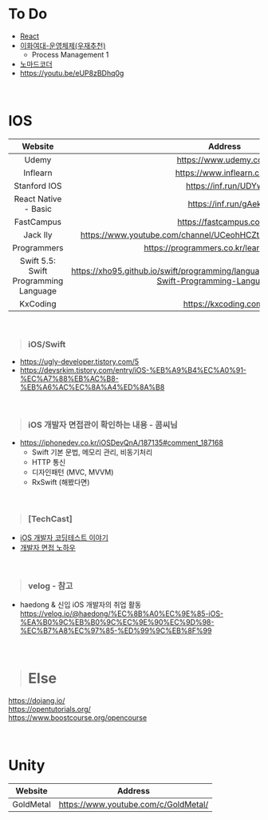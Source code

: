 # To Do
- [React](https://inf.run/iEAX)
- [이화여대-운영체제(우재추천)](http://www.kocw.or.kr/home/search/kemView.do?kemId=1046323)
  - Process Management 1
- [노마드코더](https://nomadcoders.co/courses)
- https://youtu.be/eUP8zBDhq0g

<br/>

# IOS
| Website | Address |
|:------:|:------:|
| Udemy | https://www.udemy.com/ |
| Inflearn | https://www.inflearn.com/ | 
| Stanford IOS | https://inf.run/UDYw |
| React Native - Basic | https://inf.run/gAek |
| FastCampus | https://fastcampus.co.kr/ |
| Jack Ily | https://www.youtube.com/channel/UCeohHCZtaw6D6rF9aG1yX_A/featured |
| Programmers | https://programmers.co.kr/learn/courses/4 |
| Swift 5.5: Swift Programming Language | https://xho95.github.io/swift/programming/language/grammar/2017/02/28/The-Swift-Programming-Language.html |
| KxCoding | https://kxcoding.com/ |

<br/>

> ### iOS/Swift
- https://ugly-developer.tistory.com/5
- https://devsrkim.tistory.com/entry/iOS-%EB%A9%B4%EC%A0%91-%EC%A7%88%EB%AC%B8-%EB%A6%AC%EC%8A%A4%ED%8A%B8

<br/>

> ### iOS 개발자 면접관이 확인하는 내용 - 콤씨님 
- https://iphonedev.co.kr/iOSDevQnA/187135#comment_187168
  - Swift 기본 문법, 메모리 관리, 비동기처리
  - HTTP 통신
  - 디자인패턴 (MVC, MVVM)
  - RxSwift (해봤다면)
 
<br/>

> ### [TechCast]
-  [iOS 개발자 코딩테스트 이야기](https://yagom.net/courses/tech-cast-1/)
-  [개발자 면접 노하우](https://www.yagom-academy.kr/blog/4)

<br/>

> ### velog - 참고
-  haedong & 신입 iOS 개발자의 취업 활동  
  https://velog.io/@haedong/%EC%8B%A0%EC%9E%85-iOS-%EA%B0%9C%EB%B0%9C%EC%9E%90%EC%9D%98-%EC%B7%A8%EC%97%85-%ED%99%9C%EB%8F%99
  
<br/>

> # Else
https://dojang.io/  
https://opentutorials.org/  
https://www.boostcourse.org/opencourse  

<br/>

# Unity
| Website | Address |
|:------:|:------:|
| GoldMetal | https://www.youtube.com/c/GoldMetal/ |
